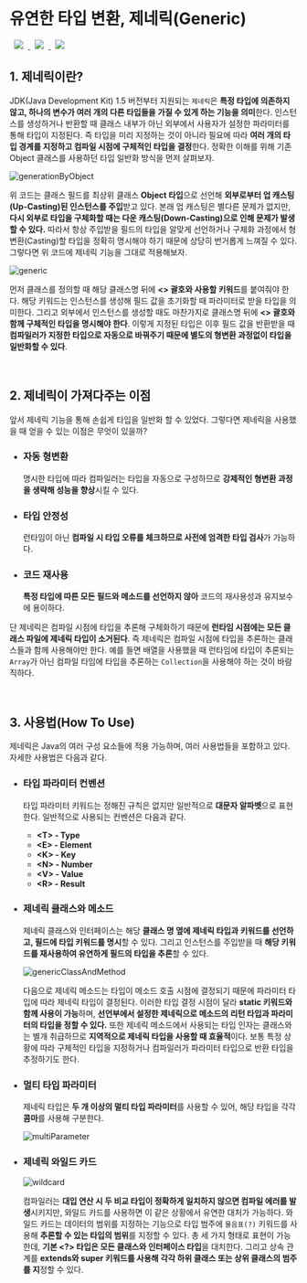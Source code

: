 # 유연한 타입 변환, 제네릭(Generic)
<a href="http://melonicedlatte.com/">
    <img src="https://img.shields.io/badge/Java-red"
        style="height : auto; margin-left : 8px; margin-right : 8px;"/>
    <img src="https://img.shields.io/badge/DataType-orange"
        style="height : auto; margin-left : 8px; margin-right : 8px;"/>
    <img src="https://img.shields.io/badge/Generic-yellow"
        style="height : auto; margin-left : 8px; margin-right : 8px;"/>
</a>


## 1. 제네릭이란?
JDK(Java Development Kit) 1.5 버전부터 지원되는 `제네릭`은 **특정 타입에 의존하지 않고, 하나의 변수가 여러 개의 다른 타입들을 가질 수 있게 
하는 기능을 의미**한다. 인스턴스를 생성하거나 반환할 때 클래스 내부가 아닌 외부에서 사용자가 설정한 파라미터를 통해 타입이 지정된다. 즉 타입을 미리 지정하는 
것이 아니라 필요에 따라 **여러 개의 타입 경계를 지정하고 컴파일 시점에 구체적인 타입을 결정**한다. 정확한 이해를 위해 기존 Object 클래스를 사용하던 
타입 일반화 방식을 먼저 살펴보자.

![generationByObject](https://user-images.githubusercontent.com/78818063/169716697-c69a4775-98eb-456b-9c50-41d480edc853.png)

위 코드는 클래스 필드를 최상위 클래스 **Object 타입**으로 선언해 **외부로부터 업 캐스팅(Up-Casting)된 인스턴스를 주입**받고 있다. 
본래 업 캐스팅은 별다른 문제가 없지만, **다시 외부로 타입을 구체화할 때는 다운 캐스팅(Down-Casting)으로 인해 문제가 발생할 수 있다.** 
따라서 항상 주입받을 필드의 타입을 알맞게 선언하거나 구체화 과정에서 형변환(Casting)할 타입을 정확히 명시해야 하기 때문에 상당히 번거롭게 
느껴질 수 있다. 그렇다면 위 코드에 제네릭 기능을 그대로 적용해보자.

![generic](https://user-images.githubusercontent.com/78818063/169716853-5dd62ea0-cb3e-4005-b22c-7a52e0e48e82.png)

먼저 클래스를 정의할 때 해당 클래스명 뒤에 **<> 괄호와 사용할 키워드**를 붙여줘야 한다. 해당 키워드는 인스턴스를 생성해 필드 값을 초기화할 때 
파라미터로 받을 타입을 의미한다. 그리고 외부에서 인스턴스를 생성할 때도 마찬가지로 클래스명 뒤에 **<> 괄호와 함께 구체적인 타입을 명시해야 한다**. 
이렇게 지정된 타입은 이후 필드 값을 반환받을 때 **컴파일러가 지정한 타입으로 자동으로 바꿔주기 때문에 별도의 형변환 과정없이 타입을 일반화할 수 있다**.

<br>

## 2. 제네릭이 가져다주는 이점
앞서 제네릭 기능을 통해 손쉽게 타입을 일반화 할 수 있었다. 그렇다면 제네릭을 사용했을 때 얻을 수 있는 이점은 무엇이 있을까?

  * ### 자동 형변환 ###
    명시한 타입에 따라 컴파일러는 타입을 자동으로 구성하므로 **강제적인 형변환 과정을 생략해 성능을 향상**시킬 수 있다.  

  * ### 타입 안정성 ###
    런타임이 아닌 **컴파일 시 타입 오류를 체크하므로 사전에 엄격한 타입 검사**가 가능하다.

  * ### 코드 재사용 ###
    **특정 타입에 따른 모든 필드와 메소드를 선언하지 않아** 코드의 재사용성과 유지보수에 용이하다.  

단 제네릭은 컴파일 시점에 타입을 추론해 구체화하기 때문에 **런타임 시점에는 모든 클래스 파일에 제네릭 타입이 소거된다**. 즉 제네릭은 컴파일 시점에 
타입을 추론하는 클래스들과 함께 사용해야만 한다. 예를 들면 배열을 사용했을 때 런타임에 타입이 추론되는 `Array`가 아닌 컴파일 타임에 타입을 추론하는 
`Collection`을 사용해야 하는 것이 바람직하다. 

<br>

## 3. 사용법(How To Use)
제네릭은 Java의 여러 구성 요소들에 적용 가능하며, 여러 사용법들을 포함하고 있다. 자세한 사용법은 다음과 같다. 

  * ### 타입 파라미터 컨벤션 ###
    타입 파라미터 키워드는 정해진 규칙은 없지만 일반적으로 **대문자 알파벳**으로 표현한다. 일반적으로 사용되는 컨벤션은 다음과 같다.
    * **\<T> - Type**
    * **\<E> - Element**
    * **\<K> - Key**
    * **\<N> - Number**
    * **\<V> - Value**
    * **\<R> - Result**
    
  * ### 제네릭 클래스와 메소드 ###
    제네릭 클래스와 인터페이스는 해당 **클래스 명 옆에 제네릭 타입과 키워드를 선언하고, 필드에 타입 키워드를 명시**할 수 있다. 
    그리고 인스턴스를 주입받을 때 **해당 키워드를 재사용하여 유연하게 필드의 타입을 추론**할 수 있다. 
    
    ![genericClassAndMethod](https://user-images.githubusercontent.com/78818063/169716860-68fed7e4-f9ee-423f-a7d7-a0e4f869b3c6.png)

    다음으로 제네릭 메소드는 타입이 메소드 호출 시점에 결정되기 때문에 파라미터 타입에 따라 제네릭 타입이 결정된다. 이러한 타입 결정 
    시점이 달라 **static 키워드와 함께 사용이 가능**하며, **선언부에서 설정한 제네릭으로 메소드의 리턴 타입과 파라미터의 타입을 
    정할 수 있다.** 또한 제네릭 메소드에서 사용되는 타입 인자는 클래스와는 별개 취급하므로 **지역적으로 제네릭 타입을 사용할 때 효율적**이다. 
    보통 특정 상황에 따라 구체적인 타입을 지정하거나 컴파일러가 파라미터 타입으로 반환 타입을 추정하기도 한다.
    
  * ### 멀티 타입 파라미터 ###
    제네릭 타입은 **두 개 이상의 멀티 타입 파라미터**를 사용할 수 있어, 해당 타입을 각각 **콤마**를 사용해 구분한다.

    ![multiParameter](https://user-images.githubusercontent.com/78818063/169716862-67ea45b5-5f5b-4d9a-8e81-7079e5d20243.png)

  * ### 제네릭 와일드 카드 ###
    ![wildcard](https://user-images.githubusercontent.com/78818063/169716865-7eac6f8c-0a02-4b96-8279-a620527a7788.png)
    
    컴파일러는 **대입 연산 시 두 비교 타입이 정확하게 일치하지 않으면 컴파일 에러를 발생**시키지만, 와일드 카드를 사용하면 이 같은 상황에서 
    유연한 대처가 가능하다. 와일드 카드는 데이터의 범위를 지정하는 기능으로 타입 범주에 `물음표(?)` 키워드를 사용해 **추론할 수 있는 타입의 범위**를 
    지정할 수 있다. 총 세 가지 형태로 표현이 가능한데, **기본 <?> 타입은 모든 클래스와 인터페이스 타입**을 대치한다. 그리고 상속 관계를 **extends와 
    super 키워드를 사용해 각각 하위 클래스 또는 상위 클래스의 범주를 지**정할 수 있다.
    
<br>
